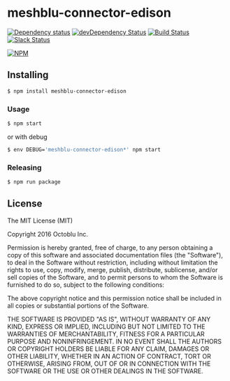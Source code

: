 # meshblu-connector-edison

[![Dependency status](http://img.shields.io/david/octoblu/meshblu-connector-edison.svg?style=flat)](https://david-dm.org/octoblu/meshblu-connector-edison)
[![devDependency Status](http://img.shields.io/david/dev/octoblu/meshblu-connector-edison.svg?style=flat)](https://david-dm.org/octoblu/meshblu-connector-edison#info=devDependencies)
[![Build Status](http://img.shields.io/travis/octoblu/meshblu-connector-edison.svg?style=flat&branch=master)](https://travis-ci.org/octoblu/meshblu-connector-edison)
[![Slack Status](http://community-slack.octoblu.com/badge.svg)](http://community-slack.octoblu.com)

[![NPM](https://nodei.co/npm/meshblu-connector-edison.svg?style=flat)](https://npmjs.org/package/meshblu-connector-edison)

## Installing

```bash
$ npm install meshblu-connector-edison
```

### Usage

```bash
$ npm start
```

or with debug

```bash
$ env DEBUG='meshblu-connector-edison*' npm start
```

### Releasing

```bash
$ npm run package
```

## License

The MIT License (MIT)

Copyright 2016 Octoblu Inc.

Permission is hereby granted, free of charge, to any person obtaining a copy
of this software and associated documentation files (the "Software"), to deal
in the Software without restriction, including without limitation the rights
to use, copy, modify, merge, publish, distribute, sublicense, and/or sell
copies of the Software, and to permit persons to whom the Software is
furnished to do so, subject to the following conditions:

The above copyright notice and this permission notice shall be included in
all copies or substantial portions of the Software.

THE SOFTWARE IS PROVIDED "AS IS", WITHOUT WARRANTY OF ANY KIND, EXPRESS OR
IMPLIED, INCLUDING BUT NOT LIMITED TO THE WARRANTIES OF MERCHANTABILITY,
FITNESS FOR A PARTICULAR PURPOSE AND NONINFRINGEMENT. IN NO EVENT SHALL THE
AUTHORS OR COPYRIGHT HOLDERS BE LIABLE FOR ANY CLAIM, DAMAGES OR OTHER
LIABILITY, WHETHER IN AN ACTION OF CONTRACT, TORT OR OTHERWISE, ARISING FROM,
OUT OF OR IN CONNECTION WITH THE SOFTWARE OR THE USE OR OTHER DEALINGS IN
THE SOFTWARE.
